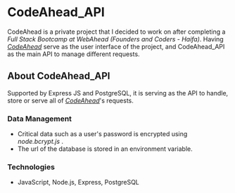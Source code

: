 # CodeAhead_API
CodeAhead is a private project that I decided to work on after completing a _Full Stack Bootcamp at WebAhead (Founders and Coders - Haifa)_.
Having _<a target="_blank" href="https://github.com/abdallah0100/codeAhead">CodeAhead</a>_ serve as the user interface of the project, and CodeAhead_API as the main API to manage different requests.

## About CodeAhead_API
Supported by Express JS and PostgreSQL, it is serving as the API to handle, store or serve all of _<a target="_blank" href="https://github.com/abdallah0100/codeAhead">CodeAhead</a>_'s requests.

### Data Management
- Critical data such as a user's password is encrypted using _node.bcrypt.js_ .
- The url of the database is stored in an environment variable.

### Technologies
- JavaScript, Node.js, Express, PostgreSQL